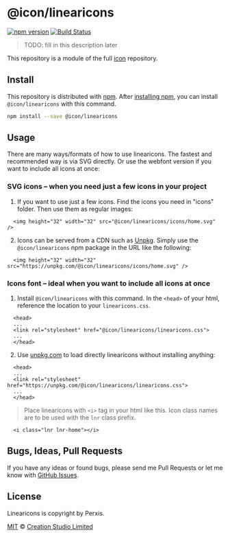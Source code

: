 # @icon/linearicons

[![npm version](https://img.shields.io/npm/v/@icon/linearicons.svg)](https://www.npmjs.org/package/@icon/linearicons)
[![Build Status](https://travis-ci.org/icon/icon.svg?branch=master)](https://travis-ci.org/icon/icon)

> TODO: fill in this description later

This repository is a module of the full [icon][icon] repository.

## Install

This repository is distributed with [npm]. After [installing npm][install-npm], you can install `@icon/linearicons` with this command.

```bash
npm install --save @icon/linearicons
```

## Usage

There are many ways/formats of how to use linearicons. The fastest and recommended way is via SVG directly. Or use the webfont version if you want to include all icons at once:

### SVG icons – when you need just a few icons in your project

  1. If you want to use just a few icons. Find the icons you need in "icons" folder. Then use them as regular images:

```
  <img height="32" width="32" src="@icon/linearicons/icons/home.svg" />
```

  2. Icons can be served from a CDN such as [Unpkg][Unpkg]. Simply use the `@icon/linearicons` npm package in the URL like the following:

```
  <img height="32" width="32" src="https://unpkg.com/@icon/linearicons/icons/home.svg" />
```

### Icons font – ideal when you want to include all icons at once

  1. Install `@icon/linearicons` with this command. In the `<head>` of your html, reference the location to your `linearicons.css`.

```
  <head>
  ...
  <link rel="stylesheet" href="@icon/linearicons/linearicons.css">
  ...
  </head>
```

  2. Use [unpkg.com][Unpkg] to load directly linearicons without installing anything:

```
  <head>
  ...
  <link rel="stylesheet" href="https://unpkg.com/@icon/linearicons/linearicons.css">
  ...
  </head>
```

> Place linearicons with `<i>` tag in your html like this. Icon class names are to be used with the `lnr` class prefix.

```
  <i class="lnr lnr-home"></i>
```


## Bugs, Ideas, Pull Requests

If you have any ideas or found bugs, please send me Pull Requests or let me know with [GitHub Issues][github issues].

## License

Linearicons is copyright by Perxis.

[MIT](./LICENSE) &copy; [Creation Studio Limited](https://creationstudio.com/)

[icon]: https://github.com/icon/icon
[docs]: http://icon.github.io/
[npm]: https://www.npmjs.com/
[install-npm]: https://docs.npmjs.com/getting-started/installing-node
[sass]: http://sass-lang.com/
[github issues]: https://github.com/thecreation/icons/issues
[Unpkg]: https://unpkg.com